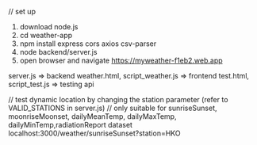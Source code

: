 // set up
1. download node.js
2. cd weather-app
3. npm install express cors axios csv-parser
4. node backend/server.js
5. open browser and navigate https://myweather-f1eb2.web.app


server.js => backend
weather.html, script_weather.js => frontend
test.html, script_test.js => testing api

// test dynamic location by changing the station parameter (refer to VALID_STATIONS in server.js)
// only suitable for sunriseSunset, moonriseMoonset, dailyMeanTemp, dailyMaxTemp, dailyMinTemp,radiationReport dataset
localhost:3000/weather/sunriseSunset?station=HKO
